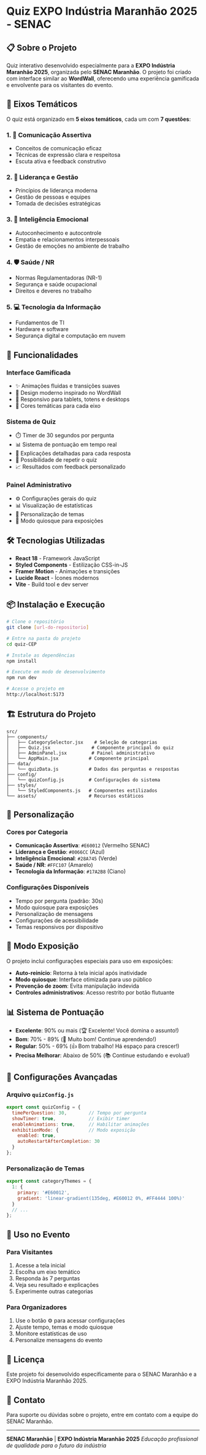 # Quiz EXPO Indústria Maranhão 2025 - SENAC

## 📋 Sobre o Projeto

Quiz interativo desenvolvido especialmente para a **EXPO Indústria Maranhão 2025**, organizada pelo **SENAC Maranhão**. O projeto foi criado com interface similar ao **WordWall**, oferecendo uma experiência gamificada e envolvente para os visitantes do evento.

## 🎯 Eixos Temáticos

O quiz está organizado em **5 eixos temáticos**, cada um com **7 questões**:

### 1. 💬 Comunicação Assertiva
- Conceitos de comunicação eficaz
- Técnicas de expressão clara e respeitosa
- Escuta ativa e feedback construtivo

### 2. 👑 Liderança e Gestão
- Princípios de liderança moderna
- Gestão de pessoas e equipes
- Tomada de decisões estratégicas

### 3. 🧠 Inteligência Emocional
- Autoconhecimento e autocontrole
- Empatia e relacionamentos interpessoais
- Gestão de emoções no ambiente de trabalho

### 4. 🛡️ Saúde / NR
- Normas Regulamentadoras (NR-1)
- Segurança e saúde ocupacional
- Direitos e deveres no trabalho

### 5. 💻 Tecnologia da Informação
- Fundamentos de TI
- Hardware e software
- Segurança digital e computação em nuvem

## 🚀 Funcionalidades

### Interface Gamificada
- ✨ Animações fluidas e transições suaves
- 🎨 Design moderno inspirado no WordWall
- 📱 Responsivo para tablets, totens e desktops
- 🎯 Cores temáticas para cada eixo

### Sistema de Quiz
- ⏱️ Timer de 30 segundos por pergunta
- 📊 Sistema de pontuação em tempo real
- 📝 Explicações detalhadas para cada resposta
- 🔄 Possibilidade de repetir o quiz
- 📈 Resultados com feedback personalizado

### Painel Administrativo
- ⚙️ Configurações gerais do quiz
- 📊 Visualização de estatísticas
- 🎨 Personalização de temas
- 🔧 Modo quiosque para exposições

## 🛠️ Tecnologias Utilizadas

- **React 18** - Framework JavaScript
- **Styled Components** - Estilização CSS-in-JS
- **Framer Motion** - Animações e transições
- **Lucide React** - Ícones modernos
- **Vite** - Build tool e dev server

## 📦 Instalação e Execução

```bash
# Clone o repositório
git clone [url-do-repositorio]

# Entre na pasta do projeto
cd quiz-CEP

# Instale as dependências
npm install

# Execute em modo de desenvolvimento
npm run dev

# Acesse o projeto em
http://localhost:5173
```

## 🏗️ Estrutura do Projeto

```
src/
├── components/
│   ├── CategorySelector.jsx    # Seleção de categorias
│   ├── Quiz.jsx               # Componente principal do quiz
│   ├── AdminPanel.jsx         # Painel administrativo
│   └── AppMain.jsx           # Componente principal
├── data/
│   └── quizData.js           # Dados das perguntas e respostas
├── config/
│   └── quizConfig.js         # Configurações do sistema
├── styles/
│   └── StyledComponents.js   # Componentes estilizados
└── assets/                   # Recursos estáticos
```

## 🎨 Personalização

### Cores por Categoria
- **Comunicação Assertiva**: `#E60012` (Vermelho SENAC)
- **Liderança e Gestão**: `#0066CC` (Azul)
- **Inteligência Emocional**: `#28A745` (Verde)
- **Saúde / NR**: `#FFC107` (Amarelo)
- **Tecnologia da Informação**: `#17A2B8` (Ciano)

### Configurações Disponíveis
- Tempo por pergunta (padrão: 30s)
- Modo quiosque para exposições
- Personalização de mensagens
- Configurações de acessibilidade
- Temas responsivos por dispositivo

## 📱 Modo Exposição

O projeto inclui configurações especiais para uso em exposições:

- **Auto-reinício**: Retorna à tela inicial após inatividade
- **Modo quiosque**: Interface otimizada para uso público
- **Prevenção de zoom**: Evita manipulação indevida
- **Controles administrativos**: Acesso restrito por botão flutuante

## 📊 Sistema de Pontuação

- **Excelente**: 90% ou mais (🏆 Excelente! Você domina o assunto!)
- **Bom**: 70% - 89% (👏 Muito bom! Continue aprendendo!)
- **Regular**: 50% - 69% (👍 Bom trabalho! Há espaço para crescer!)
- **Precisa Melhorar**: Abaixo de 50% (📚 Continue estudando e evolua!)

## 🔧 Configurações Avançadas

### Arquivo `quizConfig.js`
```javascript
export const quizConfig = {
  timePerQuestion: 30,        // Tempo por pergunta
  showTimer: true,            // Exibir timer
  enableAnimations: true,     // Habilitar animações
  exhibitionMode: {           // Modo exposição
    enabled: true,
    autoRestartAfterCompletion: 30
  }
};
```

### Personalização de Temas
```javascript
export const categoryThemes = {
  1: {
    primary: '#E60012',
    gradient: 'linear-gradient(135deg, #E60012 0%, #FF4444 100%)'
  }
  // ...
};
```

## 🎯 Uso no Evento

### Para Visitantes
1. Acesse a tela inicial
2. Escolha um eixo temático
3. Responda às 7 perguntas
4. Veja seu resultado e explicações
5. Experimente outras categorias

### Para Organizadores
1. Use o botão ⚙️ para acessar configurações
2. Ajuste tempo, temas e modo quiosque
3. Monitore estatísticas de uso
4. Personalize mensagens do evento

## 📄 Licença

Este projeto foi desenvolvido especificamente para o SENAC Maranhão e a EXPO Indústria Maranhão 2025.

## 🤝 Contato

Para suporte ou dúvidas sobre o projeto, entre em contato com a equipe do SENAC Maranhão.

---

**SENAC Maranhão** | **EXPO Indústria Maranhão 2025**
*Educação profissional de qualidade para o futuro da indústria*